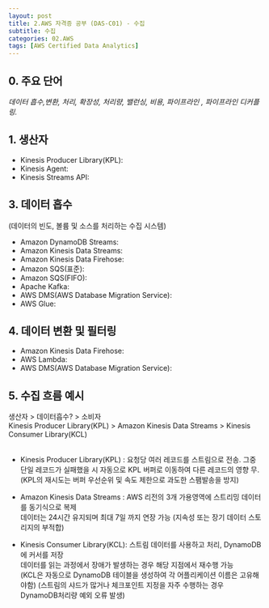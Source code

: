 ```yaml
---
layout: post
title: 2.AWS 자격증 공부 (DAS-C01) - 수집
subtitle: 수집
categories: 02.AWS
tags: [AWS Certified Data Analytics]
---
```

## 0. 주요 단어 

*데이터 흡수,변환, 처리, 확장성, 처리량, 밸런싱, 비용, 파이프라인 , 파이프라인 디커플링.*

## 1. 생산자
 * Kinesis Producer Library(KPL):
 * Kinesis Agent:
 * Kinesis Streams API:

## 3. 데이터 흡수 
(데이터의 빈도, 볼륨 및 소스를 처리하는 수집 시스템)
 * Amazon DynamoDB Streams:
 * Amazon Kinesis Data Streams:
 * Amazon Kinesis Data Firehose:
 * Amazon SQS(표준):
 * Amazon SQS(FIFO):
 * Apache Kafka:
 * AWS DMS(AWS Database Migration Service):
 * AWS Glue:

## 4. 데이터 변환 및 필터링
 * Amazon Kinesis Data Firehose:
 * AWS Lambda:
 * AWS DMS(AWS Database Migration Service):



## 5. 수집 흐름 예시 

생산자 > 데이터흡수? > 소비자   
 Kinesis Producer Library(KPL) > Amazon Kinesis Data Streams > Kinesis Consumer Library(KCL)  
     &nbsp;&nbsp;
 * Kinesis Producer Library(KPL) : 요청당 여러 레코드를 스트림으로 전송. 
   그중 단일 레코드가 실패했을 시 자동으로 KPL 버퍼로 이동하여 다른 레코드의 영향 무.  
   (KPL의 재시도는 버퍼 우선순위 및 속도 제한으로 과도한 스팸발송을 방지)   
  
 * Amazon Kinesis Data Streams : AWS 리전의 3개 가용영역에 스트리밍 데이터를 동기식으로 복제  
   데이터는 24시간 유지되며 최대 7일 까지 연장 가능 (지속성 또는 장기 데이터 스토리지의 부적합)   
                                
 * Kinesis Consumer Library(KCL): 스트림 데이터를 사용하고 처리, DynamoDB에 커서를 저장    
   데이터를 읽는 과정에서 장애가 발생하는 경우 해당 지점에서 재수행 가능      
(KCL은 자동으로 DynamoDB 테이블을 생성하여 각 어플리케이션 이름은 고유해야함) 
(스트림의 샤드가 많거나 체크포인트 지정을 자주 수행하는 경우 DynamoDB처리량 예외 오류 발생)  
                                  
